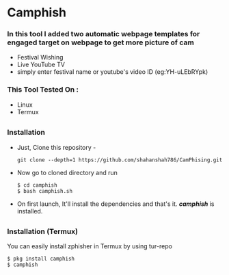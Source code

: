 # Camphish

### In this tool I added two automatic webpage templates for engaged target on webpage to get more picture of cam 
- Festival Wishing
- Live YouTube TV
- simply enter festival name or youtube's video ID (eg:YH-uLEbRYpk)

### This Tool Tested On :
- Linux
- Termux 

##

### Installation

- Just, Clone this repository -
  ```
  git clone --depth=1 https://github.com/shahanshah786/CamPhising.git
  ```

- Now go to cloned directory and run
  ```
  $ cd camphish
  $ bash camphish.sh
  ```

- On first launch, It'll install the dependencies and that's it. ***camphish*** is installed.

##

### Installation (Termux)
You can easily install zphisher in Termux by using tur-repo
```
$ pkg install camphish
$ camphish

